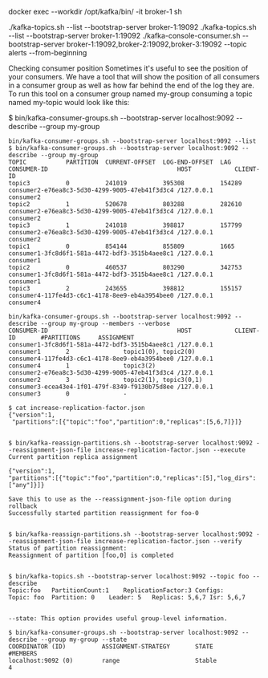 docker exec  --workdir /opt/kafka/bin/ -it broker-1 sh

./kafka-topics.sh --list --bootstrap-server broker-1:19092
./kafka-topics.sh --list --bootstrap-server broker-1:19092
./kafka-console-consumer.sh --bootstrap-server broker-1:19092,broker-2:19092,broker-3:19092 --topic alerts --from-beginning

Checking consumer position
Sometimes it's useful to see the position of your consumers. We have a tool that will show the position of all consumers in a consumer group as well as how far behind the end of the log they are. To run this tool on a consumer group named my-group consuming a topic named my-topic would look like this:


$ bin/kafka-consumer-groups.sh --bootstrap-server localhost:9092 --describe --group my-group


```declarative
bin/kafka-consumer-groups.sh --bootstrap-server localhost:9092 --list
$ bin/kafka-consumer-groups.sh --bootstrap-server localhost:9092 --describe --group my-group
TOPIC           PARTITION  CURRENT-OFFSET  LOG-END-OFFSET  LAG             CONSUMER-ID                                    HOST            CLIENT-ID
topic3          0          241019          395308          154289          consumer2-e76ea8c3-5d30-4299-9005-47eb41f3d3c4 /127.0.0.1      consumer2
topic2          1          520678          803288          282610          consumer2-e76ea8c3-5d30-4299-9005-47eb41f3d3c4 /127.0.0.1      consumer2
topic3          1          241018          398817          157799          consumer2-e76ea8c3-5d30-4299-9005-47eb41f3d3c4 /127.0.0.1      consumer2
topic1          0          854144          855809          1665            consumer1-3fc8d6f1-581a-4472-bdf3-3515b4aee8c1 /127.0.0.1      consumer1
topic2          0          460537          803290          342753          consumer1-3fc8d6f1-581a-4472-bdf3-3515b4aee8c1 /127.0.0.1      consumer1
topic3          2          243655          398812          155157          consumer4-117fe4d3-c6c1-4178-8ee9-eb4a3954bee0 /127.0.0.1      consumer4
```

```
bin/kafka-consumer-groups.sh --bootstrap-server localhost:9092 --describe --group my-group --members --verbose
CONSUMER-ID                                    HOST            CLIENT-ID       #PARTITIONS     ASSIGNMENT
consumer1-3fc8d6f1-581a-4472-bdf3-3515b4aee8c1 /127.0.0.1      consumer1       2               topic1(0), topic2(0)
consumer4-117fe4d3-c6c1-4178-8ee9-eb4a3954bee0 /127.0.0.1      consumer4       1               topic3(2)
consumer2-e76ea8c3-5d30-4299-9005-47eb41f3d3c4 /127.0.0.1      consumer2       3               topic2(1), topic3(0,1)
consumer3-ecea43e4-1f01-479f-8349-f9130b75d8ee /127.0.0.1      consumer3       0               -
```

```declarative
$ cat increase-replication-factor.json
{"version":1,
 "partitions":[{"topic":"foo","partition":0,"replicas":[5,6,7]}]}


$ bin/kafka-reassign-partitions.sh --bootstrap-server localhost:9092 --reassignment-json-file increase-replication-factor.json --execute
Current partition replica assignment

{"version":1,
"partitions":[{"topic":"foo","partition":0,"replicas":[5],"log_dirs":["any"]}]}

Save this to use as the --reassignment-json-file option during rollback
Successfully started partition reassignment for foo-0


$ bin/kafka-reassign-partitions.sh --bootstrap-server localhost:9092 --reassignment-json-file increase-replication-factor.json --verify
Status of partition reassignment:
Reassignment of partition [foo,0] is completed


$ bin/kafka-topics.sh --bootstrap-server localhost:9092 --topic foo --describe
Topic:foo	PartitionCount:1	ReplicationFactor:3	Configs:
Topic: foo	Partition: 0	Leader: 5	Replicas: 5,6,7	Isr: 5,6,7
```
```declarative

--state: This option provides useful group-level information.

$ bin/kafka-consumer-groups.sh --bootstrap-server localhost:9092 --describe --group my-group --state
COORDINATOR (ID)          ASSIGNMENT-STRATEGY       STATE                #MEMBERS
localhost:9092 (0)        range                     Stable               4
```
